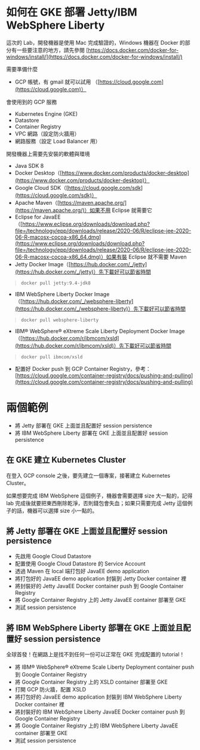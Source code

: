 # 如何在 GKE 部署 Jetty/IBM WebSphere Liberty
這次的 Lab，開發機器是使用 Mac 完成驗證的，Windows 機器在 Docker 的部分有一些要注意的地方，請先參閱 [https://docs.docker.com/docker-for-windows/install/](https://docs.docker.com/docker-for-windows/install/)

需要準備什麼
- GCP 帳號，有 gmail 就可以試用 （[https://cloud.google.com](https://cloud.google.com)）

會使用到的 GCP 服務
- Kubernetes Engine (GKE)
- Datastore
- Container Registry
- VPC 網路（設定防火牆用）
- 網路服務（設定 Load Balancer 用）

開發機器上需要先安裝的軟體與環境
-   Java SDK 8
-   Docker Desktop（[https://www.docker.com/products/docker-desktop](https://www.docker.com/products/docker-desktop)）
-   Google Cloud SDK（[https://cloud.google.com/sdk](https://cloud.google.com/sdk)）
-   Apache Maven（[https://maven.apache.org/](https://maven.apache.org/)）如果不用 Eclipse 就需要它
-   Eclipse for JavaEE（[https://www.eclipse.org/downloads/download.php?file=/technology/epp/downloads/release/2020-06/R/eclipse-jee-2020-06-R-macosx-cocoa-x86_64.dmg](https://www.eclipse.org/downloads/download.php?file=/technology/epp/downloads/release/2020-06/R/eclipse-jee-2020-06-R-macosx-cocoa-x86_64.dmg)）如果有裝 Eclipse 就不需要 Maven
-   Jetty Docker Image（[https://hub.docker.com/_/jetty](https://hub.docker.com/_/jetty)）先下載好可以節省時間
> `docker pull jetty:9.4-jdk8`
-   IBM WebSphere Liberty Docker Image（[https://hub.docker.com/_/websphere-liberty](https://hub.docker.com/_/websphere-liberty)）先下載好可以節省時間
> `docker pull websphere-liberty`
-   IBM® WebSphere® eXtreme Scale Liberty Deployment Docker Image（[https://hub.docker.com/r/ibmcom/xsld](https://hub.docker.com/r/ibmcom/xsld)）先下載好可以節省時間
> `docker pull ibmcom/xsld`
- 配置好 Docker push 到 GCP Container Registry，參考：[https://cloud.google.com/container-registry/docs/pushing-and-pulling](https://cloud.google.com/container-registry/docs/pushing-and-pulling)

# 兩個範例
- 將 Jetty 部署在 GKE 上面並且配置好 session persistence
- 將 IBM WebSphere Liberty 部署在 GKE 上面並且配置好 session persistence


## 在 GKE 建立 Kubernetes Cluster

在登入 GCP console 之後，要先建立一個專案，接著建立 Kubernetes Cluster。

如果想要完成 IBM WebSphere 這個例子，機器會需要選擇 size 大一點的，記得 lab 完成後就要把東西刪除乾淨，否則錢包會失血；如果只需要完成 Jetty 這個例子的話，機器可以選擇 size 小一點的。

## 將 Jetty 部署在 GKE 上面並且配置好 session persistence

-   先啟用 Google Cloud Datastore
-   配置使用 Google Cloud Datastore 的 Service Account
-   透過 Maven 在 local 端打包好 JavaEE demo application
-   將打包好的 JavaEE demo application 封裝到 Jetty Docker container 裡
-   將封裝好的 Jetty JavaEE Docker container push 到 Google Container Registry
-   將 Google Container Registry 上的 Jetty JavaEE container 部署至 GKE
-   測試 session persistence


## 將 IBM WebSphere Liberty 部署在 GKE 上面並且配置好 session persistence

全球首發！在網路上是找不到任何一份可以正常在 GKE 完成配置的 tutorial！

- 將 IBM® WebSphere® eXtreme Scale Liberty Deployment container push 到 Google Container Registry
- 將 Google Container Registry 上的 XSLD container 部署至 GKE
- 打開 GCP 防火牆，配置 XSLD
- 將打包好的 JavaEE demo application 封裝到 IBM WebSphere Liberty Docker container 裡
- 將封裝好的 IBM WebSphere Liberty JavaEE Docker container push 到 Google Container Registry
- 將 Google Container Registry 上的 IBM WebSphere Liberty JavaEE container 部署至 GKE
- 測試 session persistence